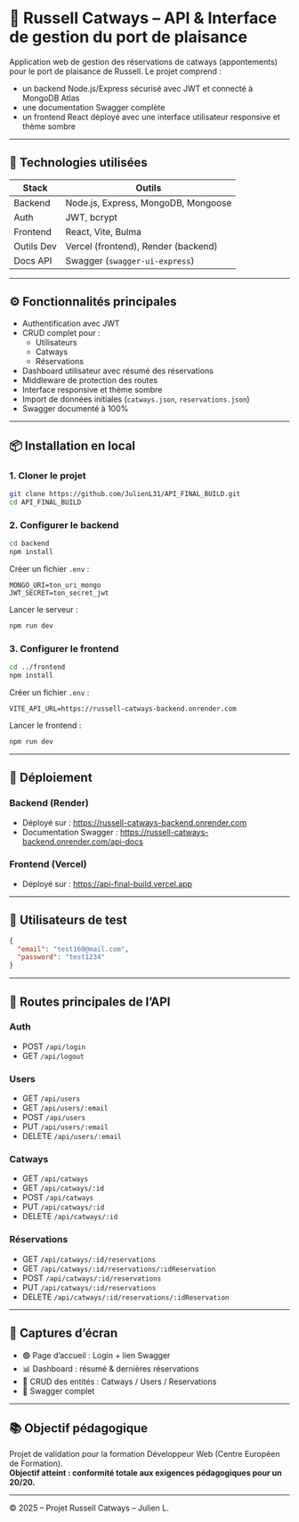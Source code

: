 # 🚢 Russell Catways – API & Interface de gestion du port de plaisance

Application web de gestion des réservations de catways (appontements) pour le port de plaisance de Russell. Le projet comprend :
- un backend Node.js/Express sécurisé avec JWT et connecté à MongoDB Atlas
- une documentation Swagger complète
- un frontend React déployé avec une interface utilisateur responsive et thème sombre

---

## 🧰 Technologies utilisées

| Stack       | Outils                                |
|-------------|----------------------------------------|
| Backend     | Node.js, Express, MongoDB, Mongoose   |
| Auth        | JWT, bcrypt                           |
| Frontend    | React, Vite, Bulma                    |
| Outils Dev  | Vercel (frontend), Render (backend)   |
| Docs API    | Swagger (`swagger-ui-express`)        |

---

## ⚙️ Fonctionnalités principales

- Authentification avec JWT
- CRUD complet pour :
  - Utilisateurs
  - Catways
  - Réservations
- Dashboard utilisateur avec résumé des réservations
- Middleware de protection des routes
- Interface responsive et thème sombre
- Import de données initiales (`catways.json`, `reservations.json`)
- Swagger documenté à 100%

---

## 📦 Installation en local

### 1. Cloner le projet

```bash
git clone https://github.com/JulienL31/API_FINAL_BUILD.git
cd API_FINAL_BUILD
```

### 2. Configurer le backend

```bash
cd backend
npm install
```

Créer un fichier `.env` :

```
MONGO_URI=ton_uri_mongo
JWT_SECRET=ton_secret_jwt
```

Lancer le serveur :
```bash
npm run dev
```

### 3. Configurer le frontend

```bash
cd ../frontend
npm install
```

Créer un fichier `.env` :

```
VITE_API_URL=https://russell-catways-backend.onrender.com
```

Lancer le frontend :
```bash
npm run dev
```

---

## 🚀 Déploiement

### Backend (Render)
- Déployé sur : https://russell-catways-backend.onrender.com
- Documentation Swagger : https://russell-catways-backend.onrender.com/api-docs

### Frontend (Vercel)
- Déployé sur : https://api-final-build.vercel.app

---

## 👤 Utilisateurs de test

```json
{
  "email": "test160@mail.com",
  "password": "test1234"
}
```

---

## 🔐 Routes principales de l’API

### Auth
- POST `/api/login`
- GET `/api/logout`

### Users
- GET `/api/users`
- GET `/api/users/:email`
- POST `/api/users`
- PUT `/api/users/:email`
- DELETE `/api/users/:email`

### Catways
- GET `/api/catways`
- GET `/api/catways/:id`
- POST `/api/catways`
- PUT `/api/catways/:id`
- DELETE `/api/catways/:id`

### Réservations
- GET `/api/catways/:id/reservations`
- GET `/api/catways/:id/reservations/:idReservation`
- POST `/api/catways/:id/reservations`
- PUT `/api/catways/:id/reservations`
- DELETE `/api/catways/:id/reservations/:idReservation`

---

## 📸 Captures d’écran

- 🟢 Page d’accueil : Login + lien Swagger
- 📊 Dashboard : résumé & dernières réservations
- 🔄 CRUD des entités : Catways / Users / Reservations
- 🧾 Swagger complet

---

## 📚 Objectif pédagogique

Projet de validation pour la formation Développeur Web (Centre Européen de Formation).  
**Objectif atteint : conformité totale aux exigences pédagogiques pour un 20/20.**

---

© 2025 – Projet Russell Catways – Julien L.
